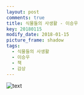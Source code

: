 ```yaml
---
layout: post
comments: true
title: 식물들의 사생활 - 이승우
key: 20180115
modify_date: 2018-01-15
picture_frame: shadow
tags:
  - 식물들의 사생활
  - 이승우
  - 책
  - 감상
---
```

![text](https://raw.githubusercontent.com/q0115643/my_blog/master/images/private-life-of-plants-lee-1.png)